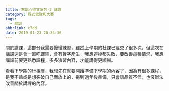 ```yaml
---
title: 寒訓心得文系列-2 講課
category: 程式營隊和大賽
tags:
  - 寒訓
abbrlink: c7dd
date: 2019-01-23 20:34:36
---
```

關於講課，這部分我需要慢慢練習，雖然上學期的社課已經交了很多次，但這次在講課還是會一直吃螺絲，會有贅字產生，我想避掉都失敗，要改善這種情況，我想講課前要更熟悉課程，多多演習內容，才能講得更順暢。
<!-- more -->
看看下學期的行事曆，我想先在就要開始準備下學期的內容了，因為有很多課程，是我不熟或是想突破自己而放上的，拖到過年後準備，只會讓品質不佳，也沒辦法改善關於講課的內容。